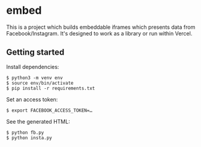 # embed

This is a project which builds embeddable iframes which presents data
from Facebook/Instagram. It's designed to work as a library or run within Vercel.

## Getting started

Install dependencies:

```
$ python3 -m venv env
$ source env/bin/activate
$ pip install -r requirements.txt
```

Set an access token:

```
$ export FACEBOOK_ACCESS_TOKEN=…
```

See the generated HTML:

```
$ python fb.py
$ python insta.py
```
